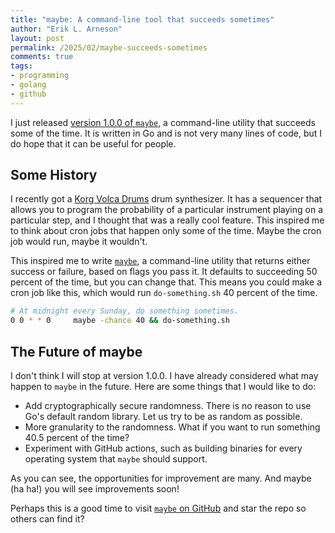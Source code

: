 ```yaml
---
title: "maybe: A command-line tool that succeeds sometimes"
author: "Erik L. Arneson"
layout: post
permalink: /2025/02/maybe-succeeds-sometimes
comments: true
tags:
- programming
- golang
- github
---
```


I just released [version 1.0.0 of `maybe`](https://github.com/pymander/maybe/releases/tag/v1.0.0), a command-line utility that succeeds some of the time. It
is written in Go and is not very many lines of code, but I do hope that it can be useful for people.

<!--more-->

## Some History

I recently got a [Korg Volca Drums](https://amzn.to/3CYb9he) drum synthesizer. It has a sequencer that allows you to program
the probability of a particular instrument playing on a particular step, and I thought that was a
really cool feature. This inspired me to think about cron jobs that happen only some of the time.
Maybe the cron job would run, maybe it wouldn't.

This inspired me to write [`maybe`](https://github.com/pymander/maybe), a command-line utility that returns either success or failure,
based on flags you pass it. It defaults to succeeding 50 percent of the time, but you can change
that. This means you could make a cron job like this, which would run `do-something.sh` 40 percent
of the time.

```bash
# At midnight every Sunday, do something sometimes.
0 0 * * 0     maybe -chance 40 && do-something.sh
```

## The Future of maybe

I don't think I will stop at version 1.0.0. I have already considered what may happen to `maybe` in
the future. Here are some things that I would like to do:

-   Add cryptographically secure randomness. There is no reason to use Go's default random library.
    Let us try to be as random as possible.
-   More granularity to the randomness. What if you want to run something 40.5 percent of the time?
-   Experiment with GitHub actions, such as building binaries for every operating system that `maybe`
    should support.

As you can see, the opportunities for improvement are many. And maybe (ha ha!) you will see
improvements soon!

Perhaps this is a good time to visit [`maybe` on GitHub](https://github.com/pymander/maybe) and star the repo so others can find it?

